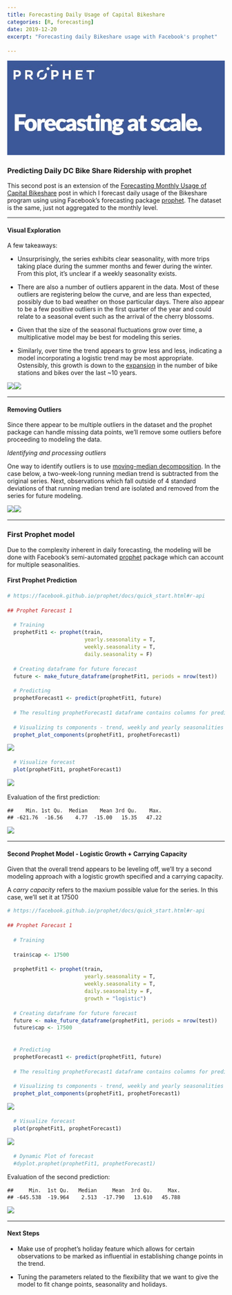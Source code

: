 ```yaml
---
title: Forecasting Daily Usage of Capital Bikeshare
categories: [R, forecasting]
date: 2019-12-20
excerpt: "Forecasting daily Bikeshare usage with Facebook's prophet"

---
```


![prophet](/assets/images/facebook_prophet.jpg)



### Predicting Daily DC Bike Share Ridership with **prophet**

This second post is an extension of the [Forecasting Monthly Usage of
Capital
Bikeshare](https://rsolter.github.io/r/forecasting/Monthly_Bike_Forecast/)
post in which I forecast daily usage of the Bikeshare program using
using Facebook’s forecasting package
[prophet](https://facebook.github.io/prophet/docs/quick_start.html#r-api).
The dataset is the same, just not aggregated to the monthly level.

------------------------------------------------------------------------

#### Visual Exploration

A few takeaways:

-   Unsurprisingly, the series exhibits clear seasonality, with more
    trips taking place during the summer months and fewer during the
    winter. From this plot, it’s unclear if a weekly seasonality exists.

-   There are also a number of outliers apparent in the data. Most of
    these outliers are registering below the curve, and are less than
    expected, possibly due to bad weather on those particular days.
    There also appear to be a few positive outliers in the first quarter
    of the year and could relate to a seasonal event such as the arrival
    of the cherry blossoms.

-   Given that the size of the seasonal fluctuations grow over time, a
    multiplicative model may be best for modeling this series.

-   Similarly, over time the trend appears to grow less and less,
    indicating a model incorporating a logistic trend may be most
    appropriate. Ostensibly, this growth is down to the
    [expansion](https://en.wikipedia.org/wiki/Capital_Bikeshare#Expansion)
    in the number of bike stations and bikes over the last \~10 years.

![](/rblogging/2019/12/20/figure-markdown_github/viz-1.png)![](/rblogging/2019/12/20/figure-markdown_github/viz-2.png)

------------------------------------------------------------------------

#### Removing Outliers

Since there appear to be multiple outliers in the dataset and the
prophet package can handle missing data points, we’ll remove some
outliers before proceeding to modeling the data.

*Identifying and processing outliers*

One way to identify outliers is to use [moving-median
decomposition](https://anomaly.io/anomaly-detection-moving-median-decomposition/).
In the case below, a two-week-long running median trend is subtracted
from the original series. Next, observations which fall outside of 4
standard deviations of that running median trend are isolated and
removed from the series for future modeling.

![](/rblogging/2019/12/20/figure-markdown_github/Handing%20Outliers%20in%20Test%20Set-1.png)![](/rblogging/2019/12/20/figure-markdown_github/Handing%20Outliers%20in%20Test%20Set-2.png)

------------------------------------------------------------------------

### First Prophet model

Due to the complexity inherent in daily forecasting, the modeling will
be done with Facebook’s semi-automated
[prophet](https://facebook.github.io/prophet/docs/quick_start.html#r-api)
package which can account for multiple seasonalities.

#### First Prophet Prediction

``` r
# https://facebook.github.io/prophet/docs/quick_start.html#r-api

## Prophet Forecast 1

  # Training
  prophetFit1 <- prophet(train,
                         yearly.seasonality = T,
                         weekly.seasonality = T,
                         daily.seasonality = F)

  # Creating dataframe for future forecast
  future <- make_future_dataframe(prophetFit1, periods = nrow(test))

  # Predicting
  prophetForecast1 <- predict(prophetFit1, future)

  # The resulting prophetForecast1 dataframe contains columns for predictions, trend data, and uncertainty intervals

  # Visualizing ts components - trend, weekly and yearly seasonalities
  prophet_plot_components(prophetFit1, prophetForecast1)
```

![](/rblogging/2019/12/20/figure-markdown_github/Prophet%20Forecast%201-1.png)

``` r
  # Visualize forecast
  plot(prophetFit1, prophetForecast1)
```

![](/rblogging/2019/12/20/figure-markdown_github/Prophet%20Forecast%201-2.png)

Evaluation of the first prediction:

    ##    Min. 1st Qu.  Median    Mean 3rd Qu.    Max.
    ## -621.76  -16.56    4.77  -15.00   15.35   47.22

![](/rblogging/2019/12/20/figure-markdown_github/unnamed-chunk-1-1.png)

------------------------------------------------------------------------

#### Second Prophet Model - Logistic Growth + Carrying Capacity

Given that the overall trend appears to be leveling off, we’ll try a
second modeling approach with a logistic growth specified and a carrying
capacity.

A *carry capacity* refers to the maxium possible value for the series.
In this case, we’ll set it at 17500

``` r
# https://facebook.github.io/prophet/docs/quick_start.html#r-api

## Prophet Forecast 1

  # Training

  train$cap <- 17500  

  prophetFit1 <- prophet(train,
                         yearly.seasonality = T,
                         weekly.seasonality = T,
                         daily.seasonality = F,
                         growth = "logistic")

  # Creating dataframe for future forecast
  future <- make_future_dataframe(prophetFit1, periods = nrow(test))
  future$cap <- 17500


  # Predicting
  prophetForecast1 <- predict(prophetFit1, future)

  # The resulting prophetForecast1 dataframe contains columns for predictions, trend data, and uncertainty intervals

  # Visualizing ts components - trend, weekly and yearly seasonalities
  prophet_plot_components(prophetFit1, prophetForecast1)
```

![](/rblogging/2019/12/20/figure-markdown_github/Prophet%20Forecast%201a-1.png)

``` r
  # Visualize forecast
  plot(prophetFit1, prophetForecast1)
```

![](/rblogging/2019/12/20/figure-markdown_github/Prophet%20Forecast%201a-2.png)

``` r
  # Dynamic Plot of forecast
  #dyplot.prophet(prophetFit1, prophetForecast1)  
```

Evaluation of the second prediction:

    ##     Min.  1st Qu.   Median     Mean  3rd Qu.     Max.
    ## -645.538  -19.964    2.513  -17.790   13.610   45.788

![](/rblogging/2019/12/20/figure-markdown_github/unnamed-chunk-2-1.png)

------------------------------------------------------------------------

#### Next Steps

-   Make use of prophet’s holiday feature which allows for certain
    observations to be marked as influential in establishing change
    points in the trend.

-   Tuning the parameters related to the flexibility that we want to
    give the model to fit change points, seasonality and holidays.
